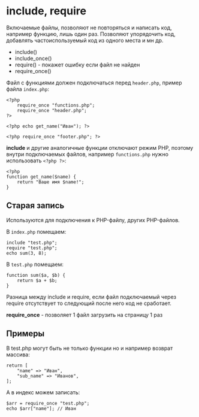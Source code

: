 # include, require
Включаемые файлы, позволяют не повторяться и написать код, например функцию, лишь один раз. Позволяют упорядочить код, добавлять частоиспользуемый код из одного места и мн др.

- include()
- include_once()
- require() - покажет ошибку если файл не найден
- require_once()

Файл с функциями должен подключаться перед `header.php`, пример файла `index.php`:

    <?php
        require_once "functions.php";
        require_once "header.php";
    ?>

    <?php echo get_name("Иван"); ?>

    <?php require_once "footer.php"; ?>

**include** и другие аналогичные функции отключают режим PHP, поэтому внутри подключаемых файлов, например `functions.php` нужно использовать `<?php ?>`:

    <?php
    function get_name($name) {
        return "Ваше имя $name!";
    }


## Старая запись

Используются для подключения к PHP-файлу, других PHP-файлов.

В `index.php` помещаем:

    include "test.php";
    require "test.php";
    echo sum(3, 8);

В `test.php` помещаем:

    function sum($a, $b) {
        return $a + $b;
    }

Разница между include и require, если файл подключаемый через require отсутствует то следующий после него код не сработает.

**require_once** - позволяет 1 файл загрузить на страницу 1 раз

## Примеры
В test.php могут быть не только функции но и например возврат массива:

    return [
        "name" => "Иван",
        "sub_name" => "Иванов",
    ];

А в индекс можем записать:

    $arr = require_once "test.php";
    echo $arr["name"]; // Иван

